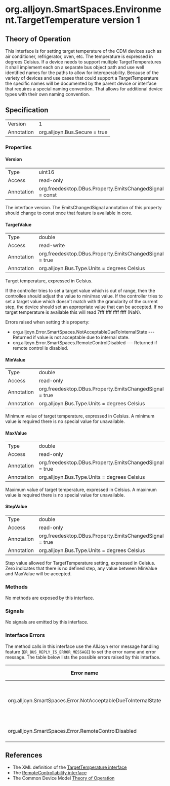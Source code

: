 # org.alljoyn.SmartSpaces.Environment.TargetTemperature version 1

## Theory of Operation
This interface is for setting target temperature of the CDM devices such as air
conditioner, refrigerator, oven, etc. The temperature is expressed in degrees
Celsius.
If a device needs to support multiple TargetTemperatures it shall implement each
on a separate bus object path and use well identified names for the paths to allow for
interoperability.
Because of the variety of devices and use cases that could support a
TargetTemperature the specific names will be documented by the parent device or
interface that requires a special naming convention.  That allows for additional
device types with their own naming convention.

## Specification

|            |                                                                |
|------------|----------------------------------------------------------------|
| Version    | 1                                                              |
| Annotation | org.alljoyn.Bus.Secure = true                                  |

### Properties

#### Version

|            |                                                                |
|------------|----------------------------------------------------------------|
| Type       | uint16                                                         |
| Access     | read-only                                                      |
| Annotation | org.freedesktop.DBus.Property.EmitsChangedSignal = const       |

The interface version.  The EmitsChangedSignal annotation of this property
should change to const once that feature is available in core.

#### TargetValue

|            |                                                                |
|------------|----------------------------------------------------------------|
| Type       | double                                                         |
| Access     | read-write                                                     |
| Annotation | org.freedesktop.DBus.Property.EmitsChangedSignal = true        |
| Annotation | org.alljoyn.Bus.Type.Units = degrees Celsius                   |

Target temperature, expressed in Celsius.

If the controller tries to set a target value which is out of range, then
the controllee should adjust the value to min/max value. If the controller
tries to set a target value which doesn't match with the granularity of
the current step, the device should set an appropriate value that can be
accepted.
If no target temperature is available this will read 7fff ffff ffff ffff (NaN).

Errors raised when setting this property:

* org.alljoyn.Error.SmartSpaces.NotAcceptableDueToInternalState --- Returned
if value is not acceptable due to internal state.
* org.alljoyn.Error.SmartSpaces.RemoteControlDisabled --- Returned if remote
control is disabled.

#### MinValue

|            |                                                                |
|------------|----------------------------------------------------------------|
| Type       | double                                                         |
| Access     | read-only                                                      |
| Annotation | org.freedesktop.DBus.Property.EmitsChangedSignal = true        |
| Annotation | org.alljoyn.Bus.Type.Units = degrees Celsius                   |

Minimum value of target temperature, expressed in Celsius.  A minimum value is
required there is no special value for unavailable.

#### MaxValue

|            |                                                                |
|------------|----------------------------------------------------------------|
| Type       | double                                                         |
| Access     | read-only                                                      |
| Annotation | org.freedesktop.DBus.Property.EmitsChangedSignal = true        |
| Annotation | org.alljoyn.Bus.Type.Units = degrees Celsius                   |

Maximum value of target temperature, expressed in Celsius.   A maximum value is
required there is no special value for unavailable.

#### StepValue

|            |                                                                |
|------------|----------------------------------------------------------------|
| Type       | double                                                         |
| Access     | read-only                                                      |
| Annotation | org.freedesktop.DBus.Property.EmitsChangedSignal = true        |
| Annotation | org.alljoyn.Bus.Type.Units = degrees Celsius                   |

Step value allowed for TargetTemperature setting, expressed in Celsius.
Zero indicates that there is no defined step, any value between MinValue and
MaxValue will be accepted.

### Methods

No methods are exposed by this interface.

### Signals

No signals are emitted by this interface.


### Interface Errors

The method calls in this interface use the AllJoyn error message handling
feature (`ER_BUS_REPLY_IS_ERROR_MESSAGE`) to set the error name and error
message. The table below lists the possible errors raised by this interface.

| Error name                                                    | Error message                                      |
|---------------------------------------------------------------|----------------------------------------------------|
| org.alljoyn.SmartSpaces.Error.NotAcceptableDueToInternalState | The value is not acceptable due to internal state  |
| org.alljoyn.SmartSpaces.Error.RemoteControlDisabled           | Remote control disabled                            |

## References

  * The XML definition of the [TargetTemperature interface](TargetTemperature-v1.xml)
  * The [RemoteControllability interface](/org.alljoyn.SmartSpaces.Operation/RemoteControllability-v1)
  * The Common Device Model [Theory of Operation](/org.alljoyn.SmartSpaces/theory-of-operation-v1)


